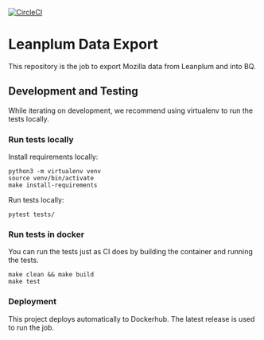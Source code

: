 [![CircleCI](https://circleci.com/gh/mozilla/leanplum_data_export.svg?style=svg)](https://circleci.com/gh/mozilla/leanplum_data_export)

# Leanplum Data Export
This repository is the job to export Mozilla data from Leanplum and into BQ.

## Development and Testing

While iterating on development, we recommend using virtualenv
to run the tests locally.

### Run tests locally

Install requirements locally:
```
python3 -m virtualenv venv
source venv/bin/activate
make install-requirements
```

Run tests locally:
```
pytest tests/
```

### Run tests in docker

You can run the tests just as CI does by building the container
and running the tests.

```
make clean && make build
make test
```

### Deployment

This project deploys automatically to Dockerhub. The latest release is used to run the job.
